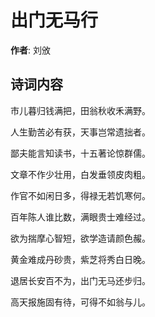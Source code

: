 # 出门无马行

**作者**: 刘攽

## 诗词内容

市儿暮归钱满把，田翁秋收禾满野。

人生勤苦必有获，天事岂常遗拙者。

鄙夫能言知读书，十五著论惊群儒。

文章不作少壮用，白发垂领皮肉粗。

作官不如闲日多，得禄无若饥寒何。

百年陈人谁比数，满眼贵士难经过。

欲为揣摩心智短，欲学造请颜色赧。

黄金难成丹砂贵，紫芝将秀白日晚。

退居长安百不为，出门无马还步归。

高天报施固有待，可得不如翁与儿。

